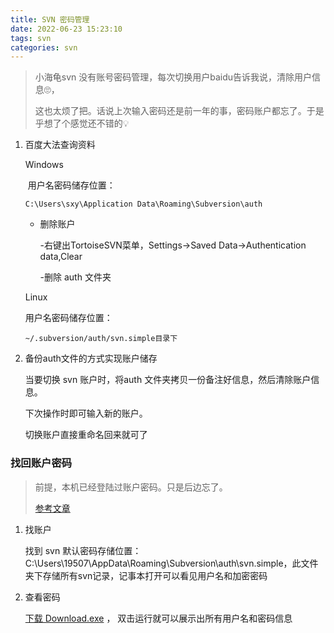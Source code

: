 ```yaml
---
title: SVN 密码管理
date: 2022-06-23 15:23:10
tags: svn
categories: svn
---
```


> 小海龟svn 没有账号密码管理，每次切换用户baidu告诉我说，清除用户信息🙄，
>
> 这也太烦了把。话说上次输入密码还是前一年的事，密码账户都忘了。于是乎想了个感觉还不错的💡

<!--more-->

1. 百度大法查询资料

	Windows

	​	用户名密码储存位置：

	```
	C:\Users\sxy\Application Data\Roaming\Subversion\auth
	```

	- 删除账户

		-右键出TortoiseSVN菜单，Settings->Saved Data->Authentication data,Clear

		-删除 auth 文件夹

	

	Linux

	用户名密码储存位置：

	```
	~/.subversion/auth/svn.simple目录下
	```

	

2. 备份auth文件的方式实现账户储存

	当要切换 svn 账户时，将auth 文件夹拷贝一份备注好信息，然后清除账户信息。

	下次操作时即可输入新的账户。

	切换账户直接重命名回来就可了



### 找回账户密码

> 前提，本机已经登陆过账户密码。只是后边忘了。
>
> [参考文章](https://blog.csdn.net/linmengmeng_1314/article/details/88352543)

1. 找账户

	找到 svn 默认密码存储位置：C:\Users\19507\AppData\Roaming\Subversion\auth\svn.simple，此文件夹下存储所有svn记录，记事本打开可以看见用户名和加密密码

2. 查看密码

	[下载 Download.exe](http://www.leapbeyond.com/ric/TSvnPD/) ， 双击运行就可以展示出所有用户名和密码信息